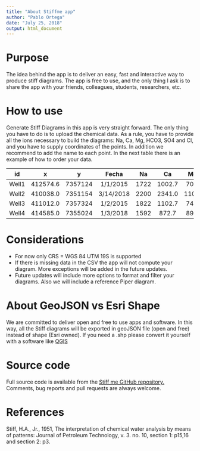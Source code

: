 ```yaml
---
title: "About Stiffme app"
author: "Pablo Ortega"
date: "July 25, 2018"
output: html_document
---
```


# Purpose

The idea behind the app is to deliver an easy, fast and interactive way to produce stiff diagrams.
The app is free to use, and the only thing I ask is to share the app with your friends, colleagues, students, researchers, etc.

# How to use
Generate Stiff Diagrams in this app is very straight forward. The only thing you have to do is to upload the chemical data. As a rule, you have to provide all the ions necessary to build the diagrams: Na, Ca, Mg, HCO3, SO4 and Cl, and you have to supply coordinates of the points. In addition we recommend to add the name to each point. In the next table there is an example of how to order your data.

<table class="table table-striped table-hover table-condensed table-responsive" style="margin-left: auto; margin-right: auto;">
 <thead>
  <tr>
   <th style="text-align:center;"> id </th>
   <th style="text-align:center;"> x </th>
   <th style="text-align:center;"> y </th>
   <th style="text-align:center;"> Fecha </th>
   <th style="text-align:center;"> Na </th>
   <th style="text-align:center;"> Ca </th>
   <th style="text-align:center;"> Mg </th>
   <th style="text-align:center;"> Cl </th>
   <th style="text-align:center;"> HCO3 </th>
   <th style="text-align:center;"> SO4 </th>
  </tr>
 </thead>
<tbody>
  <tr>
   <td style="text-align:center;"> Well1 </td>
   <td style="text-align:center;"> 412574.6 </td>
   <td style="text-align:center;"> 7357124 </td>
   <td style="text-align:center;"> 1/1/2015 </td>
   <td style="text-align:center;"> 1722 </td>
   <td style="text-align:center;"> 1002.7 </td>
   <td style="text-align:center;"> 70.2 </td>
   <td style="text-align:center;"> 2531.7 </td>
   <td style="text-align:center;"> 53 </td>
   <td style="text-align:center;"> 2683.3 </td>
  </tr>
  <tr>
   <td style="text-align:center;"> Well2 </td>
   <td style="text-align:center;"> 410038.0 </td>
   <td style="text-align:center;"> 7351154 </td>
   <td style="text-align:center;"> 3/14/2018 </td>
   <td style="text-align:center;"> 2200 </td>
   <td style="text-align:center;"> 2341.0 </td>
   <td style="text-align:center;"> 110.0 </td>
   <td style="text-align:center;"> 6151.0 </td>
   <td style="text-align:center;"> 48 </td>
   <td style="text-align:center;"> 2171.0 </td>
  </tr>
  <tr>
   <td style="text-align:center;"> Well3 </td>
   <td style="text-align:center;"> 411012.0 </td>
   <td style="text-align:center;"> 7357324 </td>
   <td style="text-align:center;"> 1/2/2015 </td>
   <td style="text-align:center;"> 1822 </td>
   <td style="text-align:center;"> 1102.7 </td>
   <td style="text-align:center;"> 74.0 </td>
   <td style="text-align:center;"> 2631.7 </td>
   <td style="text-align:center;"> 153 </td>
   <td style="text-align:center;"> 2783.3 </td>
  </tr>
  <tr>
   <td style="text-align:center;"> Well4 </td>
   <td style="text-align:center;"> 414585.0 </td>
   <td style="text-align:center;"> 7355024 </td>
   <td style="text-align:center;"> 1/3/2018 </td>
   <td style="text-align:center;"> 1592 </td>
   <td style="text-align:center;"> 872.7 </td>
   <td style="text-align:center;"> 89.0 </td>
   <td style="text-align:center;"> 2401.7 </td>
   <td style="text-align:center;"> 57 </td>
   <td style="text-align:center;"> 2553.3 </td>
  </tr>
</tbody>
</table>

# Considerations
* For now only CRS = WGS 84 UTM 19S is supported
* If there is missing data in the CSV the app will not compute your diagram. More exceptions will be added in the future updates.
* Future updates will include more options to format and filter your diagrams. Also we will include a reference Piper diagram.

# About GeoJSON vs Esri Shape
We are committed to deliver open and free to use apps and software. In this way, all the Stiff diagrams will be exported in geoJSON file (open and free) instead of shape (Esri owned). If you need a .shp please convert it yourself with a software like [QGIS](https://qgis.org/es/site/forusers/download.html)

# Source code
Full source code is available from the [Stiff me GitHub repository.](https://github.com/p-ortega/stiffme) Comments, bug reports and pull requests are always welcome.

# References
Stiff, H.A., Jr., 1951, The interpretation of chemical water analysis by means of patterns: Journal of Petroleum Technology, v. 3. no. 10, section 1: p15,16 and section 2: p3.
